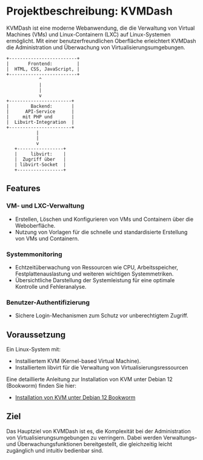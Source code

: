 # Projektbeschreibung: KVMDash
KVMDash ist eine moderne Webanwendung, die die Verwaltung von Virtual Machines (VMs) und Linux-Containern (LXC) auf Linux-Systemen ermöglicht. Mit einer benutzerfreundlichen Oberfläche erleichtert KVMDash die Administration und Überwachung von Virtualisierungsumgebungen.

```
+-------------------------+         
|       Frontend:         |         
|  HTML, CSS, JavaScript, |       
+-------------------------+        
            ^
            |
            |
            v
+-----------------------+
|        Backend:       |
|      API-Service      | 
|     mit PHP und       |
|  Libvirt-Integration  |
+-----------------------+                
           |
           |
           v
   +-----------------+
   |     libvirt:    |
   |  Zugriff über   |
   | libvirt-Socket  |
   +-----------------+

```
## Features

### VM- und LXC-Verwaltung
* Erstellen, Löschen und Konfigurieren von VMs und Containern über die Weboberfläche.
* Nutzung von Vorlagen für die schnelle und standardisierte Erstellung von VMs und Containern.

### Systemmonitoring
* Echtzeitüberwachung von Ressourcen wie CPU, Arbeitsspeicher, Festplattenauslastung und weiteren wichtigen Systemmetriken.
* Übersichtliche Darstellung der Systemleistung für eine optimale Kontrolle und Fehleranalyse.

### Benutzer-Authentifizierung
* Sichere Login-Mechanismen zum Schutz vor unberechtigtem Zugriff.


## Voraussetzung
Ein Linux-System mit:
* Installiertem KVM (Kernel-based Virtual Machine).
* Installiertem libvirt für die Verwaltung von Virtualisierungsressourcen

Eine detaillierte Anleitung zur Installation von KVM unter Debian 12 (Bookworm) finden Sie hier: 
* [Installation von KVM unter Debian 12 Bookworm](https://themm.curiosum.eu/howto/installation-von-kvm-unter-debian-12-bookworm)

## Ziel
Das Hauptziel von KVMDash ist es, die Komplexität bei der Administration von Virtualisierungsumgebungen zu verringern. Dabei werden Verwaltungs- und Überwachungsfunktionen bereitgestellt, die gleichzeitig leicht zugänglich und intuitiv bedienbar sind.



